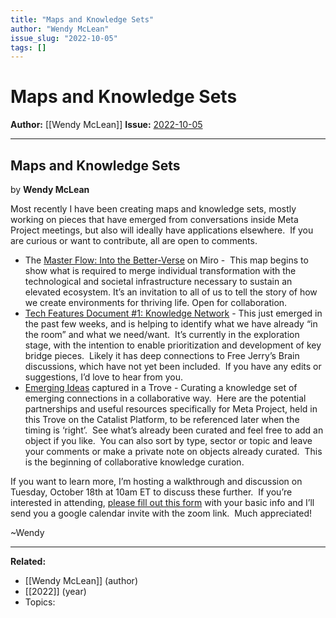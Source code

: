 ```yaml
---
title: "Maps and Knowledge Sets"
author: "Wendy McLean"
issue_slug: "2022-10-05"
tags: []
---
```


# Maps and Knowledge Sets

**Author:** [[Wendy McLean]]
**Issue:** [2022-10-05](https://plex.collectivesensecommons.org/2022-10-05/)

---

## Maps and Knowledge Sets
by **Wendy McLean**

Most recently I have been creating maps and knowledge sets, mostly working on pieces that have emerged from conversations inside Meta Project meetings, but also will ideally have applications elsewhere.  If you are curious or want to contribute, all are open to comments.

- The [Master Flow: Into the Better-Verse](https://miro.com/app/board/uXjVOq3BPYQ=/?share_link_id=251201915494) on Miro -  This map begins to show what is required to merge individual transformation with the technological and societal infrastructure necessary to sustain an elevated ecosystem. It’s an invitation to all of us to tell the story of how we create environments for thriving life. Open for collaboration.
- [Tech Features Document #1: Knowledge Network](https://docs.google.com/document/d/18R-C15Xp1GQ4zZTxCI_3M-d5eZ_kIxsC97EXCFf-5ZU/edit?usp=sharing) - This just emerged in the past few weeks, and is helping to identify what we have already “in the room” and what we need/want.  It’s currently in the exploration stage, with the intention to enable prioritization and development of key bridge pieces.  Likely it has deep connections to Free Jerry’s Brain discussions, which have not yet been included.  If you have any edits or suggestions, I’d love to hear from you.
- [Emerging Ideas](https://www.catalist.network/trove/1654541460329x424183238053330940?view=Card&filtered=yes) captured in a Trove - Curating a knowledge set of emerging connections in a collaborative way.  Here are the potential partnerships and useful resources specifically for Meta Project, held in this Trove on the Catalist Platform, to be referenced later when the timing is ‘right’.  See what’s already been curated and feel free to add an object if you like.  You can also sort by type, sector or topic and leave your comments or make a private note on objects already curated.  This is the beginning of collaborative knowledge curation.

If you want to learn more, I’m hosting a walkthrough and discussion on Tuesday, October 18th at 10am ET to discuss these further.  If you’re interested in attending, [please fill out this form](https://forms.gle/BAwE7TopDvriyL3Z8) with your basic info and I’ll send you a google calendar invite with the zoom link.  Much appreciated!

~Wendy

---

**Related:**
- [[Wendy McLean]] (author)
- [[2022]] (year)
- Topics: 

